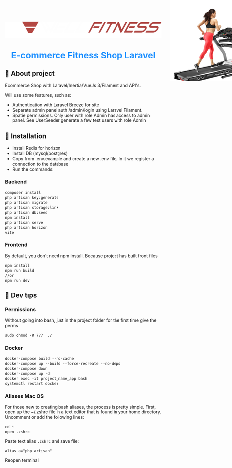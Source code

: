 <img alt="img" src="./public/img/readme/logo.svg" style="display: block; margin: 0 auto; padding-top: 20px"/>
<img width="200" alt="img" src="./public/img/readme/girl-training.svg" style="display: block; right: 0; top: 0; position: absolute";/>

<h1 align="center" style="color: dodgerblue">E-commerce Fitness Shop Laravel</h1>

## 🔵 About project

Ecommerce Shop with Laravel/Inertia/VueJs 3/Filament and API's.

Will use some features, such as:

- Authentication with Laravel Breeze for site
- Separate admin panel auth /admin/login using Laravel Filament.
- Spatie permissions. Only user with role Admin has access to admin panel. See UserSeeder generate a few test users with role Admin

## 🔵 Installation
- Install Redis for horizon
- Install DB (mysql/postgres)
- Copy from .env.example and create a new .env file. In it we register a connection to the database
- Run the commands:
### Backend
```
composer install
php artisan key:generate
php artisan migrate
php artisan storage:link
php artisan db:seed
npm install
php artisan serve
php artisan horizon
vite
```
### Frontend
By default, you don't need npm install. Because project has built front files
```
npm install
npm run build
//or
npm run dev
```

## 🔵 Dev tips

### Permissions
Without going into bash, just in the project folder for the first time give the perms
```
sudo chmod -R 777  ./
```

### Docker
```
docker-compose build --no-cache
docker-compose up --build --force-recreate --no-deps
docker-compose down
docker-compose up -d
docker exec -it project_name_app bash
systemctl restart docker
```

### Aliases Mac OS
For those new to creating bash aliases, the process is pretty simple.
First, open up the ~/.zshrc file in a text editor that is found in your home directory.
Uncomment or add the following lines:
```
cd ~ 
open .zshrc
```
Paste text alias `.zshrc` and save file:
```
alias a="php artisan"
```
Reopen terminal
